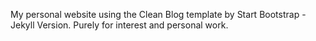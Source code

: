 My personal website using the Clean Blog template by Start Bootstrap - Jekyll Version. Purely for interest and personal work.
